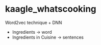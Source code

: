 # kaagle_whatscooking

Word2vec technique + DNN


- Ingredients -> word
- Ingredients in Cuisine -> sentences
